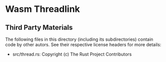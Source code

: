 # Wasm Threadlink


## Third Party Materials
The following files in this directory (including its subdirectories) contain code by
other autors. See their respective license headers for more details:
- src/thread.rs: Copyright (c) The Rust Project Contributors